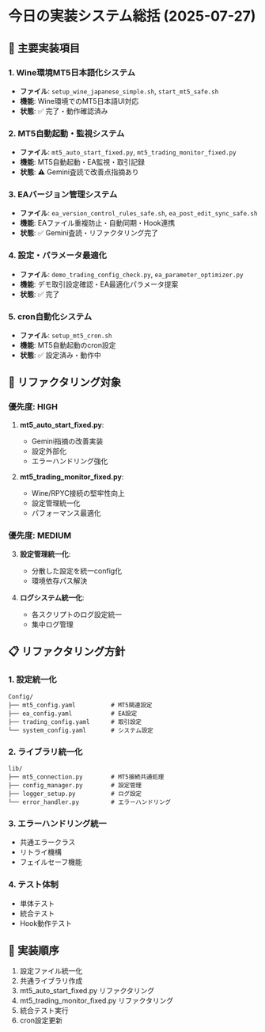 # 今日の実装システム総括 (2025-07-27)

## 🎯 主要実装項目

### 1. Wine環境MT5日本語化システム
- **ファイル**: `setup_wine_japanese_simple.sh`, `start_mt5_safe.sh`
- **機能**: Wine環境でのMT5日本語UI対応
- **状態**: ✅ 完了・動作確認済み

### 2. MT5自動起動・監視システム
- **ファイル**: `mt5_auto_start_fixed.py`, `mt5_trading_monitor_fixed.py`
- **機能**: MT5自動起動・EA監視・取引記録
- **状態**: ⚠️ Gemini査読で改善点指摘あり

### 3. EAバージョン管理システム
- **ファイル**: `ea_version_control_rules_safe.sh`, `ea_post_edit_sync_safe.sh`
- **機能**: EAファイル重複防止・自動同期・Hook連携
- **状態**: ✅ Gemini査読・リファクタリング完了

### 4. 設定・パラメータ最適化
- **ファイル**: `demo_trading_config_check.py`, `ea_parameter_optimizer.py`
- **機能**: デモ取引設定確認・EA最適化パラメータ提案
- **状態**: ✅ 完了

### 5. cron自動化システム
- **ファイル**: `setup_mt5_cron.sh`
- **機能**: MT5自動起動のcron設定
- **状態**: ✅ 設定済み・動作中

## 🚨 リファクタリング対象

### 優先度: HIGH
1. **mt5_auto_start_fixed.py**: 
   - Gemini指摘の改善実装
   - 設定外部化
   - エラーハンドリング強化

2. **mt5_trading_monitor_fixed.py**:
   - Wine/RPYC接続の堅牢性向上
   - 設定管理統一化
   - パフォーマンス最適化

### 優先度: MEDIUM
3. **設定管理統一化**:
   - 分散した設定を統一config化
   - 環境依存パス解決

4. **ログシステム統一化**:
   - 各スクリプトのログ設定統一
   - 集中ログ管理

## 📋 リファクタリング方針

### 1. 設定統一化
```
Config/
├── mt5_config.yaml          # MT5関連設定
├── ea_config.yaml           # EA設定
├── trading_config.yaml      # 取引設定
└── system_config.yaml       # システム設定
```

### 2. ライブラリ統一化
```
lib/
├── mt5_connection.py        # MT5接続共通処理
├── config_manager.py        # 設定管理
├── logger_setup.py          # ログ設定
└── error_handler.py         # エラーハンドリング
```

### 3. エラーハンドリング統一
- 共通エラークラス
- リトライ機構
- フェイルセーフ機能

### 4. テスト体制
- 単体テスト
- 統合テスト  
- Hook動作テスト

## 🔄 実装順序
1. 設定ファイル統一化
2. 共通ライブラリ作成
3. mt5_auto_start_fixed.py リファクタリング
4. mt5_trading_monitor_fixed.py リファクタリング
5. 統合テスト実行
6. cron設定更新